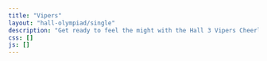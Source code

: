 ```yaml
---
title: "Vipers"
layout: "hall-olympiad/single"
description: "Get ready to feel the might with the Hall 3 Vipers Cheerleading Team! This lively squad is all about fun, flair, and fantastic performances. Known for their jaw-dropping stunts and dazzling routines, the Vipers bring a burst of energy and excitement wherever they go. Whether they’re flipping through the air or nailing those tight formations, they do it with a smile and a whole lot of team spirit. With their rallying cry, “Feel the might, Vipers strike. Vipers on 3, V-I-P-ss!!”, they electrify the crowd and boost hall pride. Come join the Vipers and be part of the fun – where every cheer is a cheer to remember!"
css: []
js: []
---
```

